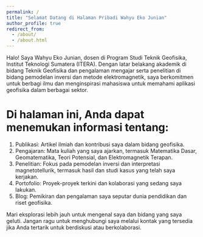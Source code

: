 ```yaml
---
permalink: /
title: "Selamat Datang di Halaman Pribadi Wahyu Eko Junian"
author_profile: true
redirect_from: 
  - /about/
  - /about.html
---
```



Halo! Saya Wahyu Eko Junian, dosen di Program Studi Teknik Geofisika, Institut Teknologi Sumatera (ITERA). Dengan latar belakang akademik di bidang Teknik Geofisika dan pengalaman mengajar serta penelitian di bidang pemodelan inversi dan metode elektromagnetik, saya berkomitmen untuk berbagi ilmu dan menginspirasi mahasiswa untuk memahami aplikasi geofisika dalam berbagai sektor.

Di halaman ini, Anda dapat menemukan informasi tentang:
======
1. Publikasi: Artikel ilmiah dan kontribusi saya dalam bidang geofisika.
2. Pengajaran: Mata kuliah yang saya ajarkan, termasuk Matematika Dasar, Geomatematika, Teori Potensial, dan Elektromagnetik Terapan.
3. Penelitian: Fokus pada pemodelan inversi dan interpretasi magnetotellurik, termasuk hasil dan studi kasus yang telah saya kerjakan.
4. Portofolio: Proyek-proyek terkini dan kolaborasi yang sedang saya lakukan.
5. Blog: Pemikiran dan pengalaman saya seputar dunia pendidikan dan riset geofisika.

Mari eksplorasi lebih jauh untuk mengenal saya dan bidang yang saya geluti. Jangan ragu untuk menghubungi saya melalui kontak yang tersedia jika Anda tertarik untuk berdiskusi atau berkolaborasi.
